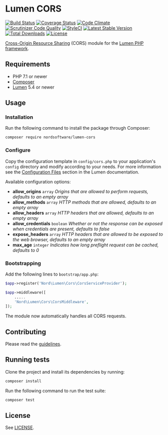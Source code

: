 # Lumen CORS

[![Build Status](https://travis-ci.org/digiaonline/lumen-cors.svg?branch=master)](https://travis-ci.org/digiaonline/lumen-cors)
[![Coverage Status](https://coveralls.io/repos/github/nordsoftware/lumen-cors/badge.svg?branch=master)](https://coveralls.io/github/nordsoftware/lumen-cors?branch=master)
[![Code Climate](https://codeclimate.com/github/nordsoftware/lumen-cors/badges/gpa.svg)](https://codeclimate.com/github/nordsoftware/lumen-cors)
[![Scrutinizer Code Quality](https://scrutinizer-ci.com/g/digiaonline/lumen-cors/badges/quality-score.png?b=master)](https://scrutinizer-ci.com/g/digiaonline/lumen-cors/?branch=master)
[![StyleCI](https://styleci.io/repos/35571263/shield?style=flat)](https://styleci.io/repos/35571263)
[![Latest Stable Version](https://poser.pugx.org/nordsoftware/lumen-cors/version)](https://packagist.org/packages/nordsoftware/lumen-cors)
[![Total Downloads](https://poser.pugx.org/nordsoftware/lumen-cors/downloads)](https://packagist.org/packages/nordsoftware/lumen-cors)
[![License](https://img.shields.io/badge/license-MIT-blue.svg)](LICENSE)

[Cross-Origin Resource Sharing](http://enable-cors.org/) (CORS) module for the [Lumen PHP framework](http://lumen.laravel.com/).

## Requirements

- PHP 7.1 or newer
- [Composer](http://getcomposer.org)
- [Lumen](https://lumen.laravel.com/) 5.4 or newer

## Usage

### Installation

Run the following command to install the package through Composer:

```sh
composer require nordsoftware/lumen-cors
```

### Configure

Copy the configuration template in `config/cors.php` to your application's `config` directory and modify according to your needs.
For more information see the [Configuration Files](http://lumen.laravel.com/docs/configuration#configuration-files) section in the Lumen documentation.

Available configuration options:

- **allow_origins** `array` *Origins that are allowed to perform requests, defaults to an empty array*
- **allow_methods** `array` *HTTP methods that are allowed, defaults to an empty array*
- **allow_headers** `array` *HTTP headers that are allowed, defaults to an empty array*
- **allow_credentials** `boolean` *Whether or not the response can be exposed when credentials are present, defaults to false*
- **expose_headers** `array` *HTTP headers that are allowed to be exposed to the web browser, defaults to an empty array*
- **max_age** `integer` *Indicates how long preflight request can be cached, defaults to 0*

### Bootstrapping

Add the following lines to ```bootstrap/app.php```:

```php
$app->register('Nord\Lumen\Cors\CorsServiceProvider');
```

```php
$app->middleware([
	.....
	'Nord\Lumen\Cors\CorsMiddleware',
]);
```

The module now automatically handles all CORS requests.

## Contributing

Please read the [guidelines](.github/CONTRIBUTING.md).

## Running tests

Clone the project and install its dependencies by running:

```sh
composer install
```

Run the following command to run the test suite:

```sh
composer test
```

## License

See [LICENSE](LICENSE).
